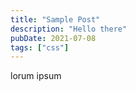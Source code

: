 ```yaml
---
title: "Sample Post"
description: "Hello there"
pubDate: 2021-07-08
tags: ["css"]
---
```


lorum ipsum
